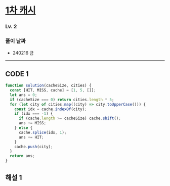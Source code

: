 # [1차 캐시](https://school.programmers.co.kr/learn/courses/30/lessons/17680)

### Lv. 2

### 풀이 날짜

- 240216 금

---

## CODE 1

```javascript
function solution(cacheSize, cities) {
  const [HIT, MISS, cache] = [1, 5, []];
  let ans = 0;
  if (cacheSize === 0) return cities.length * 5;
  for (let city of cities.map((city) => city.toUpperCase())) {
    const idx = cache.indexOf(city);
    if (idx === -1) {
      if (cache.length >= cacheSize) cache.shift();
      ans += MISS;
    } else {
      cache.splice(idx, 1);
      ans += HIT;
    }
    cache.push(city);
  }
  return ans;
}
```

## 해설 1

